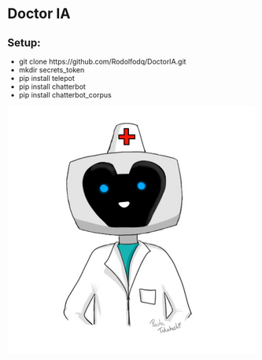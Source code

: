 <h1>Doctor IA</h1>

<h2>Setup:</h2>
<ul>
<li>git clone https://github.com/Rodolfodq/DoctorIA.git</li>
<li>mkdir secrets_token</li>
<li>pip install telepot</li>
<li>pip install chatterbot</li>
<li>pip install chatterbot_corpus</li>
</ul>

<img src="https://raw.githubusercontent.com/Rodolfodq/DoctorIA/main/DrIA.jpeg" alt="Dr. IA">
